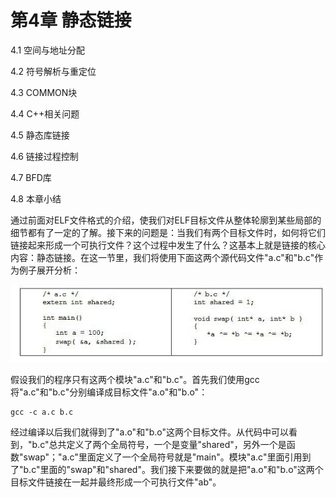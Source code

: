 # 第4章 静态链接

4.1 空间与地址分配

4.2 符号解析与重定位

4.3 COMMON块

4.4 C++相关问题

4.5 静态库链接

4.6 链接过程控制

4.7 BFD库

4.8 本章小结

通过前面对ELF文件格式的介绍，使我们对ELF目标文件从整体轮廓到某些局部的细节都有了一定的了解。接下来的问题是：当我们有两个目标文件时，如何将它们链接起来形成一个可执行文件？这个过程中发生了什么？这基本上就是链接的核心内容：静态链接。在这一节里，我们将使用下面这两个源代码文件"a.c"和"b.c"作为例子展开分析：

![](images/4-0.jpg)

假设我们的程序只有这两个模块"a.c"和"b.c"。首先我们使用gcc将"a.c"和"b.c"分别编译成目标文件"a.o"和"b.o"：

    gcc -c a.c b.c

经过编译以后我们就得到了"a.o"和"b.o"这两个目标文件。从代码中可以看到，"b.c"总共定义了两个全局符号，一个是变量"shared"，另外一个是函数"swap"；"a.c"里面定义了一个全局符号就是"main"。模块"a.c"里面引用到了"b.c"里面的"swap"和"shared"。我们接下来要做的就是把"a.o"和"b.o"这两个目标文件链接在一起并最终形成一个可执行文件"ab"。
